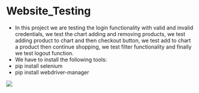 # Website_Testing
- In this project we are testing the login functionality with valid and invalid credentials, we test the chart adding and removing products, we test adding product to chart and then checkout button, we test add to chart a product then continue shopping,  we test filter functionality and finally we test logout function.
- We have to install the following tools:
- pip install selenium
- pip install webdriver-manager 



[![](https://markdown-videos.deta.dev/youtube/p1xi7WFR-iU)](https://youtu.be/p1xi7WFR-iU)
